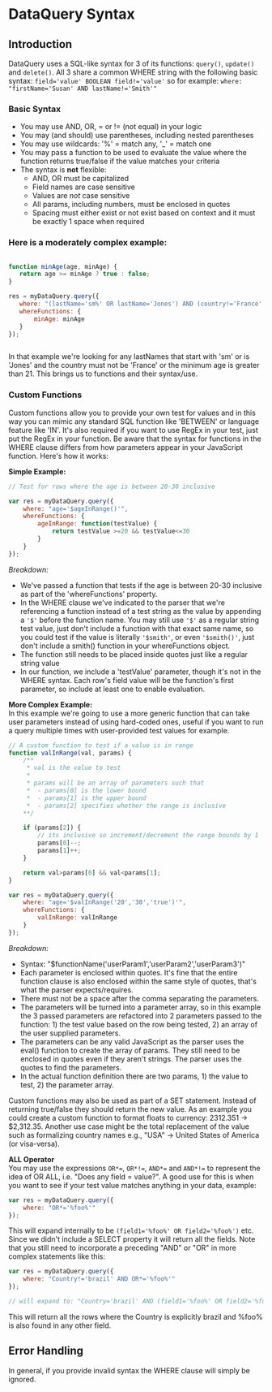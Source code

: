 # DataQuery Syntax  


## Introduction  
DataQuery uses a SQL-like syntax for 3 of its functions: `query()`, `update()` and `delete()`. All 3 share a common WHERE string with the following basic syntax:
`field='value' BOOLEAN field!='value'` so for example: ` where: "firstName='Susan' AND lastName!='Smith'" `

### Basic Syntax 
- You may use AND, OR, = or != (not equal) in your logic
- You may (and should) use parentheses, including nested parentheses 
- You may use wildcards: '%' = match any, '_' = match one
- You may pass a function to be used to evaluate the value where the function returns true/false if the value matches your criteria
- The syntax is **not** flexible:
    - AND, OR must be capitalized
    - Field names are case sensitive
    - Values are *not* case sensitive
    - All params, including numbers, must be enclosed in quotes
    - Spacing must either exist or not exist based on context and it must be exactly 1 space when required

 ### Here is a moderately complex example:
 ```JavaScript
 
function minAge(age, minAge) {
    return age >= minAge ? true : false;
}

res = myDataQuery.query({
    where: "(lastName='sm%' OR lastName='Jones') AND (country!='France' OR age='$minAge('21')')",
    whereFunctions: {
        minAge: minAge
    }
});

 
 
 ```
In that example we're looking for any lastNames that start with 'sm' or is 'Jones' and the country must not be 'France' or the minimum age is greater than 21. This brings us to functions and their syntax/use.

### Custom Functions

Custom functions allow you to provide your own test for values and in this way you can mimic any standard SQL function like 'BETWEEN' or language feature like 'IN'. It's also required if you want to use RegEx in your test, just put the RegEx in your function. 
Be aware that the syntax for functions in the WHERE clause differs from how parameters appear in your JavaScript function. Here's how it works:

**Simple Example:**
```JavaScript
// Test for rows where the age is between 20-30 inclusive

var res = myDataQuery.query({
    where: "age='$ageInRange()'",
    whereFunctions: {
        ageInRange: function(testValue) {
            return testValue >=20 && testValue<=30
        }
    }
});

```
*Breakdown:*
- We've passed a function that tests if the age is between 20-30 inclusive as part of the 'whereFunctions' property.
- In the WHERE clause we've indicated to the parser that we're referencing a function instead of a test string as the value by appending a `'$'` before the function name. You may still use `'$'` as a regular string test value, just don't include a function with that exact same name, so you could test if the value is literally `'$smith'`, or even `'$smith()'`, just don't include a smith() function in your whereFunctions object.
- The function still needs to be placed inside quotes just like a regular string value
- In our function, we include a 'testValue' parameter, though it's not in the WHERE syntax. Each row's field value will be the function's first parameter, so include at least one to enable evaluation.

**More Complex Example:**  
In this example we're going to use a more generic function that can take user parameters instead of using hard-coded ones, useful if you want to run a query multiple times with user-provided test values for example.
```JavaScript
// A custom function to test if a value is in range
function valInRange(val, params) {
    /** 
     * val is the value to test
     * 
     * params will be an array of parameters such that
     *  - params[0] is the lower bound
     *  - params[1] is the upper bound
     *  - params[2] specifies whether the range is inclusive
    **/

    if (params[2]) {
        // its inclusive so increment/decrement the range bounds by 1
        params[0]--;
        params[1]++;
    }

    return val>params[0] && val<params[1];   
}

var res = myDataQuery.query({
    where: "age='$valInRange('20','30','true')'",
    whereFunctions: {
        valInRange: valInRange
    }
});

```
*Breakdown:*
- Syntax: "$functionName('userParam1','userParam2','userParam3')"
- Each parameter is enclosed within quotes. It's fine that the entire function clause is also enclosed within the same style of quotes, that's what the parser expects/requires.
- There must not be a space after the comma separating the parameters.
- The parameters will be turned into a parameter array, so in this example the 3 passed parameters are refactored into 2 parameters passed to the function: 1) the test value based on the row being tested, 2) an array of the user supplied parameters.
- The parameters can be any valid JavaScript as the parser uses the eval() function to create the array of params. They still need to be enclosed in quotes even if they aren't strings. The parser uses the quotes to find the parameters.
- In the actual function definition there are two params, 1) the value to test, 2) the parameter array. 

Custom functions may also be used as part of a SET statement. Instead of returning true/false they should return the new value. As an example you could create a custom function to format floats to currency: 2312.351 -> $2,312.35. Another use case might be the total replacement of the value such as formalizing country names e.g., "USA" -> United States of America (or visa-versa).

**ALL Operator**  
You may use the expressions ``OR*=``, ``OR*!=``, ``AND*=`` and ``AND*!=`` to represent the idea of OR ALL, i.e. "Does any field = value?". A good use for this is when you want to see if your test value matches anything in your data, example:
```JavaScript
var res = myDataQuery.query({
    where: "OR*='%foo%'"
});
```
This will expand internally to be ```(field1='%foo%' OR field2='%foo%')``` etc.
Since we didn't include a SELECT property it will return all the fields. Note that you still need to incorporate a preceding "AND" or "OR" in more complex statements like this:
```JavaScript
var res = myDataQuery.query({
    where: "Country!='brazil' AND OR*='%foo%'"
});

// will expand to: "Country='brazil' AND (field1='%foo%' OR field2='%foo%' OR Country='%foo%')"
```
This will return all the rows where the Country is explicitly brazil and %foo% is also found in any other field. 

## Error Handling ##
In general, if you provide invalid syntax the WHERE clause will simply be ignored.























